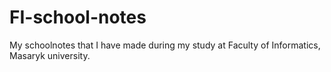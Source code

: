 # FI-school-notes
My schoolnotes that I have made during my study at Faculty of Informatics, Masaryk university.
